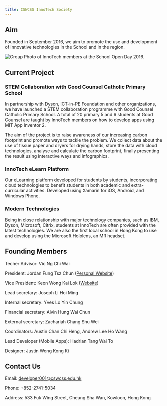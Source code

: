 ```yaml
---
title: CSWCSS InnoTech Society
---
```


## Aim

Founded in September 2016, we aim to promote the use and development of innovative technologies in the School and in the region.

![Group Photo of InnoTech members at the School Open Day 2016.](https://raw.githubusercontent.com/CSWCSS-InnoTech/cswcss-innotech.github.io/master/group-photo2.jpg)

## Current Project

### STEM Collaboration with Good Counsel Catholic Primary School

In partnership with Dyson, ICT-in-PE Foundation and other organizations, we have launched a STEM collaboration programme with Good Counsel Catholic Primary School. A total of 20 primary 5 and 6 students at Good Counsel are taught by InnoTech members on how to develop apps using MIT App Inventor 2. 

The aim of the project is to raise awareness of our increasing carbon footprint and promote ways to tackle the problem. We collect data about the use of tissue paper and dryers for drying hands, store the data with cloud technologies, analyse and calculate the carbon footprint, finally presenting the result using interactive ways and infographics.

### InnoTech eLearn Platform

Our eLearning platform developed for students by students, incorporating cloud technologies to benefit students in both academic and extra-curricular activities. Developed using Xamarin for iOS, Android, and Windows Phone.

### Modern Technologies

Being in close relationship with major technology companies, such as IBM, Dyson, Microsoft, Citrix, students at InnoTech are often provided with the latest technologies. We are also the first local school in Hong Kong to use and develop using the Microsoft Hololens, an MR headset. 

## Founding Members

Techer Advisor: Vic Ng Chi Wai

President: Jordan Fung Tsz Chun ([Personal Website](http://www.jordanfung.com))

Vice President: Keon Wong Kai Lok ([Website](http://designheaven8.wixsite.com/lego-mania-official))

Lead secretary:
Joseph Li Hoi Ming

Internal secretary:
Yves Lo Yin Chung

Financial secretary: 
Alvin Hung Wai Chun

External secretary:
Zachariah Chang Shu Wei

Coordinators: Austin Chan Chi Heng, Andrew Lee Ho Wang

Lead Developer (Mobile Apps): Hadrian Tang Wai To

Designer: Justin Wong Kong Ki

## Contact Us

Email: developer001@cswcss.edu.hk

Phone: +852-2741-5034

Address: 533 Fuk Wing Street, Cheung Sha Wan, Kowloon, Hong Kong
